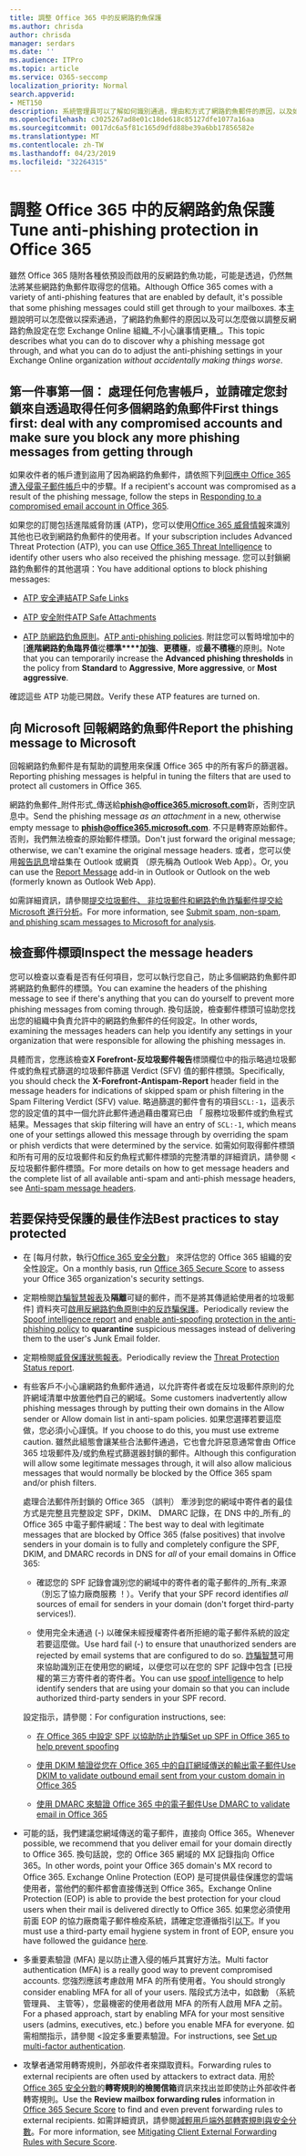 ```yaml
---
title: 調整 Office 365 中的反網路釣魚保護
ms.author: chrisda
author: chrisda
manager: serdars
ms.date: ''
ms.audience: ITPro
ms.topic: article
ms.service: O365-seccomp
localization_priority: Normal
search.appverid:
- MET150
description: 系統管理員可以了解如何識別通過，理由和方式了網路釣魚郵件的原因，以及如何在未來防止多個網路釣魚郵件提交的項目。
ms.openlocfilehash: c3025267ad8e01c18de618c85127dfe1077a16aa
ms.sourcegitcommit: 0017dc6a5f81c165d9dfd88be39a6bb17856582e
ms.translationtype: MT
ms.contentlocale: zh-TW
ms.lasthandoff: 04/23/2019
ms.locfileid: "32264315"
---
```

# <a name="tune-anti-phishing-protection-in-office-365"></a><span data-ttu-id="4d004-103">調整 Office 365 中的反網路釣魚保護</span><span class="sxs-lookup"><span data-stu-id="4d004-103">Tune anti-phishing protection in Office 365</span></span>

<span data-ttu-id="4d004-104">雖然 Office 365 隨附各種依預設而啟用的反網路釣魚功能，可能是透過，仍然無法將某些網路釣魚郵件取得您的信箱。</span><span class="sxs-lookup"><span data-stu-id="4d004-104">Although Office 365 comes with a variety of anti-phishing features that are enabled by default, it's possible that some phishing messages could still get through to your mailboxes.</span></span> <span data-ttu-id="4d004-105">本主題說明可以怎麼做以探索通過，了網路釣魚郵件的原因以及可以怎麼做以調整反網路釣魚設定在您 Exchange Online 組織_不小心讓事情更糟_。</span><span class="sxs-lookup"><span data-stu-id="4d004-105">This topic describes what you can do to discover why a phishing message got through, and what you can do to adjust the anti-phishing settings in your Exchange Online organization _without accidentally making things worse_.</span></span>

## <a name="first-things-first-deal-with-any-compromised-accounts-and-make-sure-you-block-any-more-phishing-messages-from-getting-through"></a><span data-ttu-id="4d004-106">第一件事第一個： 處理任何危害帳戶，並請確定您封鎖來自透過取得任何多個網路釣魚郵件</span><span class="sxs-lookup"><span data-stu-id="4d004-106">First things first: deal with any compromised accounts and make sure you block any more phishing messages from getting through</span></span>

<span data-ttu-id="4d004-107">如果收件者的帳戶遭到盜用了因為網路釣魚郵件，請依照下列[回應中 Office 365 遭入侵電子郵件帳戶](responding-to-a-compromised-email-account.md)中的步驟。</span><span class="sxs-lookup"><span data-stu-id="4d004-107">If a recipient's account was compromised as a result of the phishing message, follow the steps in [Responding to a compromised email account in Office 365](responding-to-a-compromised-email-account.md).</span></span>

<span data-ttu-id="4d004-108">如果您的訂閱包括進階威脅防護 (ATP)，您可以使用[Office 365 威脅情報](office-365-ti.md)來識別其他也已收到網路釣魚郵件的使用者。</span><span class="sxs-lookup"><span data-stu-id="4d004-108">If your subscription includes Advanced Threat Protection (ATP), you can use [Office 365 Threat Intelligence](office-365-ti.md) to identify other users who also received the phishing message.</span></span> <span data-ttu-id="4d004-109">您可以封鎖網路釣魚郵件的其他選項：</span><span class="sxs-lookup"><span data-stu-id="4d004-109">You have additional options to block phishing messages:</span></span>

- [<span data-ttu-id="4d004-110">ATP 安全連結</span><span class="sxs-lookup"><span data-stu-id="4d004-110">ATP Safe Links</span></span>](set-up-atp-safe-links-policies.md)

- [<span data-ttu-id="4d004-111">ATP 安全附件</span><span class="sxs-lookup"><span data-stu-id="4d004-111">ATP Safe Attachments</span></span>](set-up-atp-safe-attachments-policies.md)

- <span data-ttu-id="4d004-112">[ATP 防網路釣魚原則](set-up-anti-phishing-policies.md)。</span><span class="sxs-lookup"><span data-stu-id="4d004-112">[ATP anti-phishing policies](set-up-anti-phishing-policies.md).</span></span> <span data-ttu-id="4d004-113">附註您可以暫時增加中的 [**進階網路釣魚臨界值**從**標準\*\*\*\*加強**、**更積極**，或**最不積極**的原則。</span><span class="sxs-lookup"><span data-stu-id="4d004-113">Note that you can temporarily increase the **Advanced phishing thresholds** in the policy from **Standard** to **Aggressive**, **More aggressive**, or **Most aggressive**.</span></span>

<span data-ttu-id="4d004-114">確認這些 ATP 功能已開啟。</span><span class="sxs-lookup"><span data-stu-id="4d004-114">Verify these ATP features are turned on.</span></span>

## <a name="report-the-phishing-message-to-microsoft"></a><span data-ttu-id="4d004-115">向 Microsoft 回報網路釣魚郵件</span><span class="sxs-lookup"><span data-stu-id="4d004-115">Report the phishing message to Microsoft</span></span>

<span data-ttu-id="4d004-116">回報網路釣魚郵件是有幫助的調整用來保護 Office 365 中的所有客戶的篩選器。</span><span class="sxs-lookup"><span data-stu-id="4d004-116">Reporting phishing messages is helpful in tuning the filters that are used to protect all customers in Office 365.</span></span>

<span data-ttu-id="4d004-117">網路釣魚郵件_附件形式_傳送給**phish@office365.microsoft.com**新，否則空訊息中。</span><span class="sxs-lookup"><span data-stu-id="4d004-117">Send the phishing message _as an attachment_ in a new, otherwise empty message to **phish@office365.microsoft.com**.</span></span> <span data-ttu-id="4d004-118">不只是轉寄原始郵件。否則，我們無法檢查的原始郵件標頭。</span><span class="sxs-lookup"><span data-stu-id="4d004-118">Don't just forward the original message; otherwise, we can't examine the original message headers.</span></span> <span data-ttu-id="4d004-119">或者，您可以使用[報告訊息](https://docs.microsoft.com/office365/securitycompliance/enable-the-report-message-add-in)增益集在 Outlook 或網頁 （原先稱為 Outlook Web App）。</span><span class="sxs-lookup"><span data-stu-id="4d004-119">Or, you can use the [Report Message](https://docs.microsoft.com/office365/securitycompliance/enable-the-report-message-add-in) add-in in Outlook or Outlook on the web (formerly known as Outlook Web App).</span></span>

<span data-ttu-id="4d004-120">如需詳細資訊，請參閱[提交垃圾郵件、 非垃圾郵件和網路釣魚詐騙郵件提交給 Microsoft 進行分析](submit-spam-non-spam-and-phishing-scam-messages-to-microsoft-for-analysis.md)。</span><span class="sxs-lookup"><span data-stu-id="4d004-120">For more information, see [Submit spam, non-spam, and phishing scam messages to Microsoft for analysis](submit-spam-non-spam-and-phishing-scam-messages-to-microsoft-for-analysis.md).</span></span>

## <a name="inspect-the-message-headers"></a><span data-ttu-id="4d004-121">檢查郵件標頭</span><span class="sxs-lookup"><span data-stu-id="4d004-121">Inspect the message headers</span></span>

<span data-ttu-id="4d004-122">您可以檢查以查看是否有任何項目，您可以執行您自己，防止多個網路釣魚郵件即將網路釣魚郵件的標頭。</span><span class="sxs-lookup"><span data-stu-id="4d004-122">You can examine the headers of the phishing message to see if there's anything that you can do yourself to prevent more phishing messages from coming through.</span></span> <span data-ttu-id="4d004-123">換句話說，檢查郵件標頭可協助您找出您的組織中負責允許中的網路釣魚郵件的任何設定。</span><span class="sxs-lookup"><span data-stu-id="4d004-123">In other words, examining the messages headers can help you identify any settings in your organization that were responsible for allowing the phishing messages in.</span></span>

<span data-ttu-id="4d004-124">具體而言，您應該檢查**X Forefront-反垃圾郵件報告**標頭欄位中的指示略過垃圾郵件或釣魚程式篩選的垃圾郵件篩選 Verdict (SFV) 值的郵件標頭。</span><span class="sxs-lookup"><span data-stu-id="4d004-124">Specifically, you should check the **X-Forefront-Antispam-Report** header field in the message headers for indications of skipped spam or phish filtering in the Spam Filtering Verdict (SFV) value.</span></span> <span data-ttu-id="4d004-125">略過篩選的郵件會有的項目`SCL:-1`，這表示您的設定值的其中一個允許此郵件通過藉由覆寫已由 「 服務垃圾郵件或釣魚程式結果。</span><span class="sxs-lookup"><span data-stu-id="4d004-125">Messages that skip filtering will have an entry of `SCL:-1`, which means one of your settings allowed this message through by overriding the spam or phish verdicts that were determined by the service.</span></span> <span data-ttu-id="4d004-126">如需如何取得郵件標頭和所有可用的反垃圾郵件和反釣魚程式郵件標頭的完整清單的詳細資訊，請參閱 <<c0>反垃圾郵件郵件標頭。</span><span class="sxs-lookup"><span data-stu-id="4d004-126">For more details on how to get message headers and the complete list of all available anti-spam and anti-phish message headers, see [Anti-spam message headers](https://docs.microsoft.com/office365/SecurityCompliance/anti-spam-message-headers).</span></span>

## <a name="best-practices-to-stay-protected"></a><span data-ttu-id="4d004-127">若要保持受保護的最佳作法</span><span class="sxs-lookup"><span data-stu-id="4d004-127">Best practices to stay protected</span></span>

- <span data-ttu-id="4d004-128">在 [每月付款，執行[Office 365 安全分數](office-365-secure-score.md)」 來評估您的 Office 365 組織的安全性設定。</span><span class="sxs-lookup"><span data-stu-id="4d004-128">On a monthly basis, run [Office 365 Secure Score](office-365-secure-score.md) to assess your Office 365 organization's security settings.</span></span>

- <span data-ttu-id="4d004-129">定期檢閱[詐騙智慧報表](learn-about-spoof-intelligence.md)及**隔離**可疑的郵件，而不是將其傳遞給使用者的垃圾郵件] 資料夾可[啟用反網路釣魚原則中的反詐騙保護](learn-about-spoof-intelligence.md#configuring-the-anti-spoofing-policy)。</span><span class="sxs-lookup"><span data-stu-id="4d004-129">Periodically review the [Spoof intelligence report](learn-about-spoof-intelligence.md) and [enable anti-spoofing protection in the anti-phishing policy](learn-about-spoof-intelligence.md#configuring-the-anti-spoofing-policy) to **quarantine** suspicious messages instead of delivering them to the user's Junk Email folder.</span></span>

- <span data-ttu-id="4d004-130">定期檢閱[威脅保護狀態報表](view-reports-for-atp.md#threat-protection-status-report)。</span><span class="sxs-lookup"><span data-stu-id="4d004-130">Periodically review the [Threat Protection Status report](view-reports-for-atp.md#threat-protection-status-report).</span></span>

- <span data-ttu-id="4d004-131">有些客戶不小心讓網路釣魚郵件通過，以允許寄件者或在反垃圾郵件原則的允許網域清單中放置他們自己的網域。</span><span class="sxs-lookup"><span data-stu-id="4d004-131">Some customers inadvertently allow phishing messages through by putting their own domains in the Allow sender or Allow domain list in anti-spam policies.</span></span> <span data-ttu-id="4d004-132">如果您選擇若要這麼做，您必須小心謹慎。</span><span class="sxs-lookup"><span data-stu-id="4d004-132">If you choose to do this, you must use extreme caution.</span></span> <span data-ttu-id="4d004-133">雖然此組態會讓某些合法郵件通過，它也會允許惡意通常會由 Office 365 垃圾郵件及/或釣魚程式篩選器封鎖的郵件。</span><span class="sxs-lookup"><span data-stu-id="4d004-133">Although this configuration will allow some legitimate messages through, it will also allow malicious messages that would normally be blocked by the Office 365 spam and/or phish filters.</span></span>

  <span data-ttu-id="4d004-134">處理合法郵件所封鎖的 Office 365 （誤判） 牽涉到您的網域中寄件者的最佳方式是完整且完整設定 SPF，DKIM、 DMARC 記錄，在 DNS 中的_所有_的 Office 365 中電子郵件網域：</span><span class="sxs-lookup"><span data-stu-id="4d004-134">The best way to deal with legitimate messages that are blocked by Office 365 (false positives) that involve senders in your domain is to fully and completely configure the SPF, DKIM, and DMARC records in DNS for _all_ of your email domains in Office 365:</span></span>

  - <span data-ttu-id="4d004-135">確認您的 SPF 記錄會識別您的網域中的寄件者的電子郵件的_所有_來源 （別忘了協力廠商服務 ！）。</span><span class="sxs-lookup"><span data-stu-id="4d004-135">Verify that your SPF record identifies _all_ sources of email for senders in your domain (don't forget third-party services!).</span></span>

  - <span data-ttu-id="4d004-136">使用完全未通過 (\-) 以確保未經授權寄件者所拒絕的電子郵件系統的設定若要這麼做。</span><span class="sxs-lookup"><span data-stu-id="4d004-136">Use hard fail (\-) to ensure that unauthorized senders are rejected by email systems that are configured to do so.</span></span> <span data-ttu-id="4d004-137">[詐騙智慧](https://docs.microsoft.com/office365/securitycompliance/learn-about-spoof-intelligence)可用來協助識別正在使用您的網域，以便您可以在您的 SPF 記錄中包含 [已授權的第三方寄件者的寄件者。</span><span class="sxs-lookup"><span data-stu-id="4d004-137">You can use [spoof intelligence](https://docs.microsoft.com/office365/securitycompliance/learn-about-spoof-intelligence) to help identify senders that are using your domain so that you can include authorized third-party senders in your SPF record.</span></span>

  <span data-ttu-id="4d004-138">設定指示，請參閱：</span><span class="sxs-lookup"><span data-stu-id="4d004-138">For configuration instructions, see:</span></span>
  
  - [<span data-ttu-id="4d004-139">在 Office 365 中設定 SPF 以協助防止詐騙</span><span class="sxs-lookup"><span data-stu-id="4d004-139">Set up SPF in Office 365 to help prevent spoofing</span></span>](set-up-spf-in-office-365-to-help-prevent-spoofing.md)

  - [<span data-ttu-id="4d004-140">使用 DKIM 驗證從您在 Office 365 中的自訂網域傳送的輸出電子郵件</span><span class="sxs-lookup"><span data-stu-id="4d004-140">Use DKIM to validate outbound email sent from your custom domain in Office 365</span></span>](use-dkim-to-validate-outbound-email.md)

  - [<span data-ttu-id="4d004-141">使用 DMARC 來驗證 Office 365 中的電子郵件</span><span class="sxs-lookup"><span data-stu-id="4d004-141">Use DMARC to validate email in Office 365</span></span>](use-dmarc-to-validate-email.md)

- <span data-ttu-id="4d004-142">可能的話，我們建議您網域傳送的電子郵件，直接向 Office 365。</span><span class="sxs-lookup"><span data-stu-id="4d004-142">Whenever possible, we recommend that you deliver email for your domain directly to Office 365.</span></span> <span data-ttu-id="4d004-143">換句話說，您的 Office 365 網域的 MX 記錄指向 Office 365。</span><span class="sxs-lookup"><span data-stu-id="4d004-143">In other words, point your Office 365 domain's MX record to Office 365.</span></span> <span data-ttu-id="4d004-144">Exchange Online Protection (EOP) 是可提供最佳保護您的雲端使用者，當他們的郵件都會直接傳送到 Office 365。</span><span class="sxs-lookup"><span data-stu-id="4d004-144">Exchange Online Protection (EOP) is able to provide the best protection for your cloud users when their mail is delivered directly to Office 365.</span></span> <span data-ttu-id="4d004-145">如果您必須使用前面 EOP 的協力廠商電子郵件檢疫系統，請確定您遵循指引[以下](https://docs.microsoft.com/exchange/mail-flow-best-practices/manage-mail-flow-using-third-party-cloud)。</span><span class="sxs-lookup"><span data-stu-id="4d004-145">If you must use a third-party email hygiene system in front of EOP, ensure you have followed the guidance [here](https://docs.microsoft.com/exchange/mail-flow-best-practices/manage-mail-flow-using-third-party-cloud).</span></span>

- <span data-ttu-id="4d004-146">多重要素驗證 (MFA) 是以防止遭入侵的帳戶其實好方法。</span><span class="sxs-lookup"><span data-stu-id="4d004-146">Multi factor authentication (MFA) is a really good way to prevent compromised accounts.</span></span> <span data-ttu-id="4d004-147">您強烈應該考慮啟用 MFA 的所有使用者。</span><span class="sxs-lookup"><span data-stu-id="4d004-147">You should strongly consider enabling MFA for all of your users.</span></span> <span data-ttu-id="4d004-148">階段式方法中，如啟動 （系統管理員、 主管等），您最機密的使用者啟用 MFA 的所有人啟用 MFA 之前。</span><span class="sxs-lookup"><span data-stu-id="4d004-148">For a phased approach, start by enabling MFA for your most sensitive users (admins, executives, etc.) before you enable MFA for everyone.</span></span> <span data-ttu-id="4d004-149">如需相關指示，請參閱 <<c0>設定多重要素驗證。</span><span class="sxs-lookup"><span data-stu-id="4d004-149">For instructions, see [Set up multi-factor authentication](https://docs.microsoft.com/office365/admin/security-and-compliance/set-up-multi-factor-authentication).</span></span>

- <span data-ttu-id="4d004-150">攻擊者通常用轉寄規則，外部收件者來擷取資料。</span><span class="sxs-lookup"><span data-stu-id="4d004-150">Forwarding rules to external recipients are often used by attackers to extract data.</span></span> <span data-ttu-id="4d004-151">用於[Office 365 安全分數](office-365-secure-score.md)的**轉寄規則的檢閱信箱**資訊來找出並即使防止外部收件者轉寄規則。</span><span class="sxs-lookup"><span data-stu-id="4d004-151">Use the **Review mailbox forwarding rules** information in [Office 365 Secure Score](office-365-secure-score.md) to find and even prevent forwarding rules to external recipients.</span></span> <span data-ttu-id="4d004-152">如需詳細資訊，請參閱[減輕用戶端外部轉寄規則與安全分數](https://blogs.technet.microsoft.com/office365security/mitigating-client-external-forwarding-rules-with-secure-score/)。</span><span class="sxs-lookup"><span data-stu-id="4d004-152">For more information, see [Mitigating Client External Forwarding Rules with Secure Score](https://blogs.technet.microsoft.com/office365security/mitigating-client-external-forwarding-rules-with-secure-score/).</span></span>
